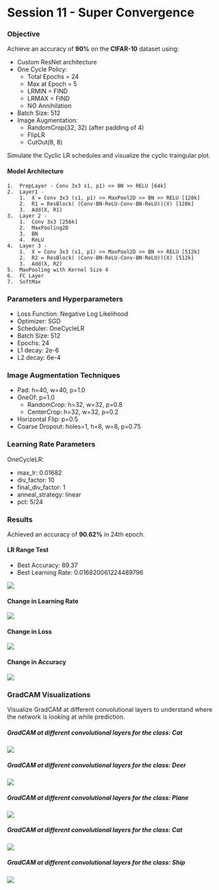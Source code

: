 
# Session 11 - Super Convergence

###	Objective
Achieve an accuracy of **90%** on the **CIFAR-10** dataset using:

- Custom ResNet architecture
- One Cycle Policy:
	- Total Epochs = 24
	-  Max at Epoch = 5
	-  LRMIN = FIND
	-  LRMAX = FIND
	-  NO Annihilation
- Batch Size: 512
- Image Augmentation:
	- RandomCrop(32, 32) (after padding of 4)
	- FlipLR
	- CutOut(8, 8)

Simulate the Cyclic LR schedules and visualize the cyclic traingular plot.

#### Model Architecture

    1.  PrepLayer - Conv 3x3 s1, p1) >> BN >> RELU [64k]
    2.  Layer1 -
        1.  X = Conv 3x3 (s1, p1) >> MaxPool2D >> BN >> RELU [128k]
        2.  R1 = ResBlock( (Conv-BN-ReLU-Conv-BN-ReLU))(X) [128k]
        3.  Add(X, R1)
    3.  Layer 2 -
        1.  Conv 3x3 [256k]
        2.  MaxPooling2D
        3.  BN
        4.  ReLU
    4.  Layer 3 -
        1.  X = Conv 3x3 (s1, p1) >> MaxPool2D >> BN >> RELU [512k]
        2.  R2 = ResBlock( (Conv-BN-ReLU-Conv-BN-ReLU))(X) [512k]
        3.  Add(X, R2)
    5.  MaxPooling with Kernel Size 4
    6.  FC Layer
    7.  SoftMax

###  Parameters and Hyperparameters
- Loss Function: Negative Log Likelihood
- Optimizer: SGD
- Scheduler: OneCycleLR
- Batch Size: 512
- Epochs: 24
- L1 decay: 2e-6
- L2 decay: 6e-4

### Image Augmentation Techniques
- Pad: h=40, w=40, p=1.0
- OneOf: p=1.0
	- RandomCrop: h=32, w=32, p=0.8
	- CenterCrop: h=32, w=32, p=0.2
- Horizontal Flip: p=0.5
- Coarse Dropout: holes=1, h=8, w=8, p=0.75

### Learning Rate Parameters
OneCycleLR:
- max_lr: 0.01682
- div_factor: 10
- final_div_factor: 1
- anneal_strategy: linear
- pct: 5/24

### Results
Achieved  an accuracy of **90.62%** in 24th epoch.

#### LR Range Test
- Best Accuracy: 89.37
- Best Learning Rate: 0.016820061224489796

<img src="images/lr_range_test.png">

#### Change in Learning Rate
<img src="images/lr_change.png">

#### Change in Loss
<img src="images/loss_change.png">

#### Change in Accuracy
<img src="images/accuracy_change.png">

### GradCAM Visualizations

Visualize GradCAM at different convolutional layers to understand where the network is looking at while prediction.

##### GradCAM at different convolutional layers for the class: Cat

<img src="images/gradcam_incorrect_0_tdog_pcat.png">

##### GradCAM at different convolutional layers for the class: Deer

<img src="images/gradcam_incorrect_1_tcat_pdeer.png">

##### GradCAM at different convolutional layers for the class: Plane

<img src="images/gradcam_incorrect_2_tcar_pplane.png">

##### GradCAM at different convolutional layers for the class: Cat

<img src="images/gradcam_incorrect_3_thorse_pcat.png">

##### GradCAM at different convolutional layers for the class: Ship

<img src="images/gradcam_incorrect_4_thorse_pship.png">
